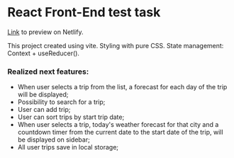 # React Front-End test task

[Link](some-link) to preview on Netlify.

This project created using vite. Styling with pure CSS. State management: Context + useReducer().

### Realized next features:

- When user selects a trip from the list, a forecast for each day of the trip will be displayed;
- Possibility to search for a trip;
- User can add trip;
- User can sort trips by start trip date;
- When user selects a trip, today's weather forecast for that city and a countdown timer from the current date to the start date of the trip, will be displayed on sidebar;
- All user trips save in local storage;

